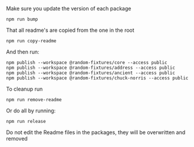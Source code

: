 Make sure you update the version of each package

    npm run bump

That all readme's are copied from the one in the root

    npm run copy-readme

And then run:

    npm publish --workspace @random-fixtures/core --access public
    npm publish --workspace @random-fixtures/address --access public
    npm publish --workspace @random-fixtures/ancient --access public
    npm publish --workspace @random-fixtures/chuck-norris --access public

To cleanup run 

    npm run remove-readme

Or do all by running:

    npm run release

Do not edit the Readme files in the packages, they will be overwritten and removed
